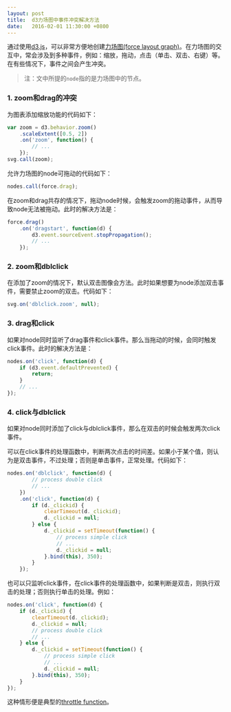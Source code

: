 ```yaml
---
layout: post
title:  d3力场图中事件冲突解决方法
date:   2016-02-01 11:30:00 +0800
---
```


通过使用[d3.js](http://d3js.org/)，可以非常方便地创建[力场图(force layout graph)](https://github.com/mbostock/d3/wiki/Force-Layout)。在力场图的交互中，常会涉及到多种事件，例如：缩放，拖动，点击（单击、双击、右键）等。在有些情况下，事件之间会产生冲突。

> 注：文中所提的`node`指的是力场图中的节点。

### 1. zoom和drag的冲突

为图表添加缩放功能的代码如下：

```javascript
var zoom = d3.behavior.zoom()
	.scaleExtent([0.5, 2])
	.on('zoom', function() {
		// ...
	});
svg.call(zoom);
```

允许力场图的node可拖动的代码如下：

```javascript
nodes.call(force.drag);
```

在zoom和drag共存的情况下，拖动node时候，会触发zoom的拖动事件，从而导致node无法被拖动。此时的解决方法是：

```javascript
force.drag()
	.on('dragstart', function(d) {
		d3.event.sourceEvent.stopPropagation();
		// ...
	});
```

### 2. zoom和dblclick

在添加了zoom的情况下，默认双击图像会方法。此时如果想要为node添加双击事件，需要禁止zoom的双击。代码如下：

```javascript
svg.on('dblclick.zoom', null);
```

### 3. drag和click

如果对node同时监听了drag事件和click事件。那么当拖动的时候，会同时触发click事件。此时的解决方法是：

```javascript
nodes.on('click', function(d) {
	if (d3.event.defaultPrevented) {
		return;
	}
	// ...
});
```

### 4. click与dblclick

如果对node同时添加了click与dblclick事件，那么在双击的时候会触发两次click事件。

可以在click事件的处理函数中，判断两次点击的时间差。如果小于某个值，则认为是双击事件，不过处理；否则是单击事件，正常处理。代码如下：

```javascript
nodes.on('dblclick', function(d) {
		// process double click
		// ...
	})
	.on('click', function(d) {
		if (d._clickid) {
			clearTimeout(d._clickid);
			d._clickid = null;
		} else {
			d._clickid = setTimeout(function() {
				// process simple click
				// ...
				d._clickid = null;
			}.bind(this), 350);
		}
	});
```

也可以只监听click事件，在click事件的处理函数中，如果判断是双击，则执行双击的处理；否则执行单击的处理。例如：

```javascript
nodes.on('click', function(d) {
	if (d._clickid) {
		clearTimeout(d._clickid);
		d._clickid = null;
		// process double click
		// ...
	} else {
		d._clickid = setTimeout(function() {
			// process simple click
			// ...
			d._clickid = null;
		}.bind(this), 350);
	}
});
```

这种情形便是典型的[throttle function](https://www.nczonline.net/blog/2007/11/30/the-throttle-function/)。